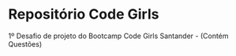 # Repositório Code Girls
1º Desafio de projeto do Bootcamp Code Girls Santander - (Contém Questões)
